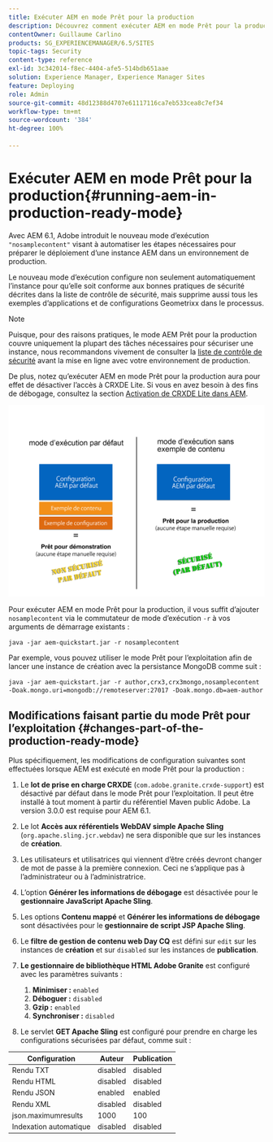 ```yaml
---
title: Exécuter AEM en mode Prêt pour la production
description: Découvrez comment exécuter AEM en mode Prêt pour la production.
contentOwner: Guillaume Carlino
products: SG_EXPERIENCEMANAGER/6.5/SITES
topic-tags: Security
content-type: reference
exl-id: 3c342014-f8ec-4404-afe5-514bdb651aae
solution: Experience Manager, Experience Manager Sites
feature: Deploying
role: Admin
source-git-commit: 48d12388d4707e61117116ca7eb533cea8c7ef34
workflow-type: tm+mt
source-wordcount: '384'
ht-degree: 100%

---
```


# Exécuter AEM en mode Prêt pour la production{#running-aem-in-production-ready-mode}

Avec AEM 6.1, Adobe introduit le nouveau mode d’exécution `"nosamplecontent"` visant à automatiser les étapes nécessaires pour préparer le déploiement d’une instance AEM dans un environnement de production.

Le nouveau mode d’exécution configure non seulement automatiquement l’instance pour qu’elle soit conforme aux bonnes pratiques de sécurité décrites dans la liste de contrôle de sécurité, mais supprime aussi tous les exemples d’applications et de configurations Geometrixx dans le processus.

>[!NOTE]
>
>Puisque, pour des raisons pratiques, le mode AEM Prêt pour la production couvre uniquement la plupart des tâches nécessaires pour sécuriser une instance, nous recommandons vivement de consulter la [liste de contrôle de sécurité](/help/sites-administering/security-checklist.md) avant la mise en ligne avec votre environnement de production.
>
>De plus, notez qu’exécuter AEM en mode Prêt pour la production aura pour effet de désactiver l’accès à CRXDE Lite. Si vous en avez besoin à des fins de débogage, consultez la section [Activation de CRXDE Lite dans AEM](/help/sites-administering/enabling-crxde-lite.md).

![chlimage_1-83](assets/chlimage_1-83a.png)

Pour exécuter AEM en mode Prêt pour la production, il vous suffit d’ajouter `nosamplecontent` via le commutateur de mode d’exécution `-r` à vos arguments de démarrage existants :

```shell
java -jar aem-quickstart.jar -r nosamplecontent
```

Par exemple, vous pouvez utiliser le mode Prêt pour l’exploitation afin de lancer une instance de création avec la persistance MongoDB comme suit :

```shell
java -jar aem-quickstart.jar -r author,crx3,crx3mongo,nosamplecontent -Doak.mongo.uri=mongodb://remoteserver:27017 -Doak.mongo.db=aem-author
```

## Modifications faisant partie du mode Prêt pour l’exploitation {#changes-part-of-the-production-ready-mode}

Plus spécifiquement, les modifications de configuration suivantes sont effectuées lorsque AEM est exécuté en mode Prêt pour la production :

1. Le **lot de prise en charge CRXDE** (`com.adobe.granite.crxde-support`) est désactivé par défaut dans le mode Prêt pour l’exploitation. Il peut être installé à tout moment à partir du référentiel Maven public Adobe. La version 3.0.0 est requise pour AEM 6.1.

1. Le lot **Accès aux référentiels WebDAV simple Apache Sling** (`org.apache.sling.jcr.webdav`) ne sera disponible que sur les instances de **création**.

1. Les utilisateurs et utilisatrices qui viennent d’être créés devront changer de mot de passe à la première connexion. Ceci ne s’applique pas à l’administrateur ou à l’administratrice.
1. L’option **Générer les informations de débogage** est désactivée pour le **gestionnaire JavaScript Apache Sling**.

1. Les options **Contenu mappé** et **Générer les informations de débogage** sont désactivées pour le **gestionnaire de script JSP Apache Sling**.

1. Le **filtre de gestion de contenu web Day CQ** est défini sur `edit` sur les instances de **création** et sur `disabled` sur les instances de **publication**.

1. **Le gestionnaire de bibliothèque HTML Adobe Granite** est configuré avec les paramètres suivants :

   1. **Minimiser :** `enabled`
   1. **Déboguer :** `disabled`
   1. **Gzip :** `enabled`
   1. **Synchroniser :** `disabled`

1. Le servlet **GET Apache Sling** est configuré pour prendre en charge les configurations sécurisées par défaut, comme suit :

| **Configuration** | **Auteur** | **Publication** |
|---|---|---|
| Rendu TXT | disabled | disabled |
| Rendu HTML | disabled | disabled |
| Rendu JSON | enabled | enabled |
| Rendu XML | disabled | disabled |
| json.maximumresults | 1000 | 100 |
| Indexation automatique | disabled | disabled |
